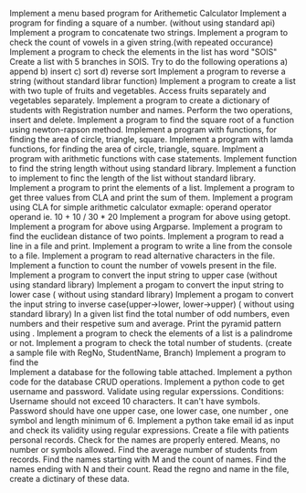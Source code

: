 Implement a menu based  program for Arithemetic Calculator
Implement a  program  for finding a square of a number. (without using standard api)
Implement a  program to concatenate two strings.
Implement a  program to check the count of vowels in a given string.(with repeated occurance)
Implement a  program to check the elements in the list has word "SOIS"
Create a list with 5 branches in SOIS. Try to do the following operations a) append b) insert c) sort d) reverse sort 
Implement a program to reverse a string (without standard librar function)
Implement a program to create a list with two tuple of fruits and vegetables. Access fruits separately and vegetables separately. 
Implement a program to create a dictionary of students with Registration number and names. Perform the two operations, insert and delete. 
Implement a program to find the square root of a function using newton-rapson method.
Implement a program with functions, for finding the area of circle, triangle, square.
Implement a program with lamda functions, for finding the area of circle, triangle, square.
Implment a program with arithmetic functions with  case statements.
Implement function to find the string length without using standard library.
Implement a function to implement to finc the length of the list without standard library.
Implement a program to print the elements of a list.
Implement a program to get three values from CLA and print the sum of them.
Implement a program using CLA for simple arithmetic calculator exmaple: operand operator operand ie. 10 + 10 / 30 * 20
Implement a program for above using getopt.
Implement a program for above using Argparse.
Implement a program to find the euclidean distance of two points. 
Implement a program to read a line in a file and print.
Implement a program to write a line from the console to a file.
Implement a program to read alternative characters in the file. 
Implement a function to count the number of vowels present in the file. 
Implement a program to convert the input string to upper case (without using standard library)
Implement a progam to convert the input string to lower case ( without using standard library)
Implement a progam to convert the input string to inverse case(upper->lower, lower->upper) ( without using standard library)
In a given list find the total number of odd numbers, even numbers and their respetive sum and average.
Print the pyramid pattern using .
Implement a program to check the elements of a list is a palindrome or not.
Implement a program to check the total number of students. (create a sample file with RegNo, StudentName, Branch)
Implement a program to find the  
Implement a database for the following table attached.
Implement a python code for the database CRUD operations.
Implement a python code to get username and password. Validate using regular experssions. Conditions: Username should not exceed 10 characters. It can't have symbols. Password should have one upper case, one lower case, one number , one symbol and length minimum of 6.
Implement a python take email id as input and check its validity using regular expressions.
Create a file with patients personal records. Check for the names are properly entered. Means, no number or symbols allowed.
Find the average number of students from records. Find the names starting with M and the count of names.
Find the names ending with N and their count. Read the regno and name in the file, create a dictinary of these data.
